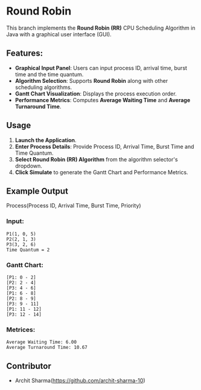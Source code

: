 # Round Robin

This branch implements the **Round Robin (RR)** CPU Scheduling Algorithm in Java with a graphical user interface (GUI).

## Features:
- **Graphical Input Panel**: Users can input process ID, arrival time, burst time and the time quantum.
- **Algorithm Selection**: Supports **Round Robin** along with other scheduling algorithms.
- **Gantt Chart Visualization**: Displays the process execution order.
- **Performance Metrics**: Computes **Average Waiting Time** and **Average Turnaround Time**.

## Usage
1. **Launch the Application**.
2. **Enter Process Details**: Provide Process ID, Arrival Time, Burst Time and Time Quantum.
3. **Select Round Robin (RR) Algorithm** from the algorithm selector's dropdown.
4. **Click Simulate** to generate the Gantt Chart and Performance Metrics.

## Example Output
Process(Process ID, Arrival Time, Burst Time, Priority)

### Input:
```
P1(1, 0, 5)
P2(2, 1, 3)
P3(3, 2, 6)
Time Quantum = 2
```

### Gantt Chart:
```
[P1: 0 - 2]
[P2: 2 - 4]
[P3: 4 - 6]
[P1: 6 - 8]
[P2: 8 - 9]
[P3: 9 - 11]
[P1: 11 - 12]
[P3: 12 - 14]
```
### Metrices:
```
Average Waiting Time: 6.00
Average Turnaround Time: 10.67
```

## Contributor
- Archit Sharma(https://github.com/archit-sharma-10)
